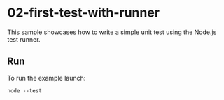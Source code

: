 # 02-first-test-with-runner

This sample showcases how to write a simple unit test using the Node.js test
runner.

## Run

To run the example launch:

```
node --test
```
